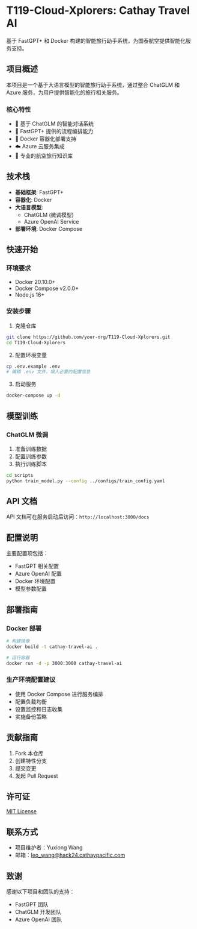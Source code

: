 # T119-Cloud-Xplorers: Cathay Travel AI

基于 FastGPT+ 和 Docker 构建的智能旅行助手系统，为国泰航空提供智能化服务支持。

## 项目概述

本项目是一个基于大语言模型的智能旅行助手系统，通过整合 ChatGLM 和 Azure 服务，为用户提供智能化的旅行相关服务。

### 核心特性

- 🤖 基于 ChatGLM 的智能对话系统
- 🔄 FastGPT+ 提供的流程编排能力
- 🐳 Docker 容器化部署支持
- ☁️ Azure 云服务集成
- 🛫 专业的航空旅行知识库

## 技术栈

- **基础框架**: FastGPT+
- **容器化**: Docker
- **大语言模型**: 
  - ChatGLM (微调模型)
  - Azure OpenAI Service
- **部署环境**: Docker Compose

## 快速开始

### 环境要求

- Docker 20.10.0+
- Docker Compose v2.0.0+
- Node.js 16+

### 安装步骤

1. 克隆仓库
```bash
git clone https://github.com/your-org/T119-Cloud-Xplorers.git
cd T119-Cloud-Xplorers
```

2. 配置环境变量
```bash
cp .env.example .env
# 编辑 .env 文件，填入必要的配置信息
```

3. 启动服务
```bash
docker-compose up -d
```



## 模型训练

### ChatGLM 微调

1. 准备训练数据
2. 配置训练参数
3. 执行训练脚本

```bash
cd scripts
python train_model.py --config ../configs/train_config.yaml
```

## API 文档

API 文档可在服务启动后访问：`http://localhost:3000/docs`

## 配置说明

主要配置项包括：

- FastGPT 相关配置
- Azure OpenAI 配置
- Docker 环境配置
- 模型参数配置

## 部署指南

### Docker 部署

```bash
# 构建镜像
docker build -t cathay-travel-ai .

# 运行容器
docker run -d -p 3000:3000 cathay-travel-ai
```

### 生产环境配置建议

- 使用 Docker Compose 进行服务编排
- 配置负载均衡
- 设置监控和日志收集
- 实施备份策略

## 贡献指南

1. Fork 本仓库
2. 创建特性分支
3. 提交变更
4. 发起 Pull Request

## 许可证

[MIT License](LICENSE)

## 联系方式

- 项目维护者：Yuxiong Wang
- 邮箱：leo_wang@hack24.cathaypacific.com 

## 致谢

感谢以下项目和团队的支持：

- FastGPT 团队
- ChatGLM 开发团队
- Azure OpenAI 团队
